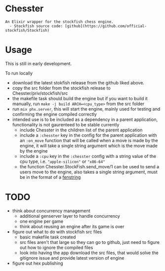 # Chesster
    An Elixir wrapper for the stockfish chess engine.
      - Stockfish source code: [github](https://github.com/official-stockfish/Stockfish)

# Usage

  This is still in early development.

  To run locally

  - download the latest stokfish release from the github liked above.
  - copy the src folder from the stockfish release to Chesster/priv/stockfish/src
  - the makefile task should build the engine but if you want to build it manually, run `make -j build ARCH=<cpu_type>` from the src folder
  - run `mix phx.server`, this will start the engine, mainly used for testing and confirming the engine compiled correctly
  - intended use is to be included as a dependency in a parent application, functionality is not gaurenteed to be stable currently
    - include Chesster in the children list of the parent application
    - include a `:chesster` key in the config for the parent application with an `:on_move` function that will be called when a move is made by the engine, it will take a single string argument which is the move made by the engine
    - include a `:cpu` key in the `:chesster` config with a string value of the cpu type, i.e. `"apple-silicon"` or `"x86-64"`
    - the function Chesster.StockFish.send_move/1 can be used to send a users move to the engine, also takes a single string argument, must be in the format of a [fenstring](https://en.wikipedia.org/wiki/Forsyth%E2%80%93Edwards_Notation)

# TODO
  - think about concurrency management
    - additional genserver layer to handle concurrency
    - one engine per game
    - think about reusing an engine after its game is over
  - figure out what to do with stockfish src files
    - basic makefile task created
    - src files aren't that large so they can go to github, just need to figure out how to ignore the compiled files
    - look into having the app download the src files, that would solve the gitignore issue and provide latest version of engine
  - figure out hex publishing

